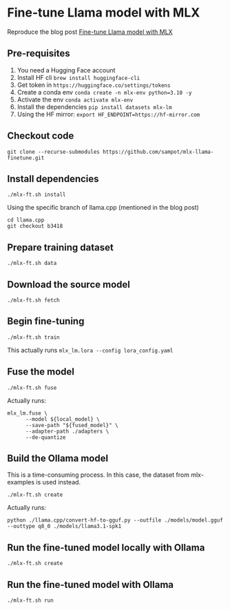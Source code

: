 # Fine-tune Llama model with MLX

Reproduce the blog post [Fine-tune Llama model with MLX](https://samkuo.me/post/2024/08/fine-tune-llama-31-with-mlx-on-mac/)

## Pre-requisites

1. You need a Hugging Face account
2. Install HF cli `brew install huggingface-cli`
3. Get token in `https://huggingface.co/settings/tokens`
4. Create a conda env `conda create -n mlx-env python=3.10 -y`
5. Activate the env `conda activate mlx-env`
6. Install the dependencies `pip install datasets mlx-lm`
7. Using the HF mirror: `export HF_ENDPOINT=https://hf-mirror.com`

## Checkout code

```
git clone --recurse-submodules https://github.com/sampot/mlx-llama-finetune.git
```

## Install dependencies

```
./mlx-ft.sh install
```

Using the specific branch of llama.cpp (mentioned in the blog post)

```
cd llama.cpp
git checkout b3418
```

## Prepare training dataset

```
./mlx-ft.sh data
```

## Download the source model

```
./mlx-ft.sh fetch
```

## Begin fine-tuning

```
./mlx-ft.sh train
```

This actually runs `mlx_lm.lora --config lora_config.yaml`

## Fuse the model

```
./mlx-ft.sh fuse
```

Actually runs:

```
mlx_lm.fuse \
      --model ${local_model} \
      --save-path "${fused_model}" \
      --adapter-path ./adapters \
      --de-quantize
```

## Build the Ollama model

This is a time-consuming process. In this case, the dataset from mlx-examples is used instead.

```
./mlx-ft.sh create
```

Actually runs:
```
python ./llama.cpp/convert-hf-to-gguf.py --outfile ./models/model.gguf --outtype q8_0 ./models/llama3.1-spk1
```

## Run the fine-tuned model locally with Ollama

```
./mlx-ft.sh create
```

## Run the fine-tuned model with Ollama

```
./mlx-ft.sh run
```
